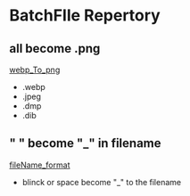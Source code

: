 # BatchFIle Repertory 

## all become .png
[webp_To_png](webp_To_png.bat)
- .webp 
- .jpeg
- .dmp
- .dib

## " " become "_" in filename
[fileName_format](fileName_format.bat)
- blinck or space become "_" to the filename
